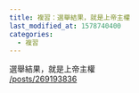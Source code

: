 ```yaml
---
title: 複習：選舉結果，就是上帝主權
last_modified_at: 1578740400
categories:
  - 複習
---
```


<p>選舉結果，就是上帝主權<br>
<a href="/posts/269193836" target="_blank">/posts/269193836</a></p>

<p>&nbsp;</p>

